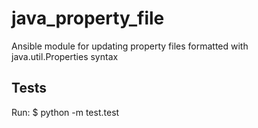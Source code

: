 #  java_property_file

Ansible module for updating property files formatted with java.util.Properties syntax


## Tests

Run:
    $ python -m test.test

